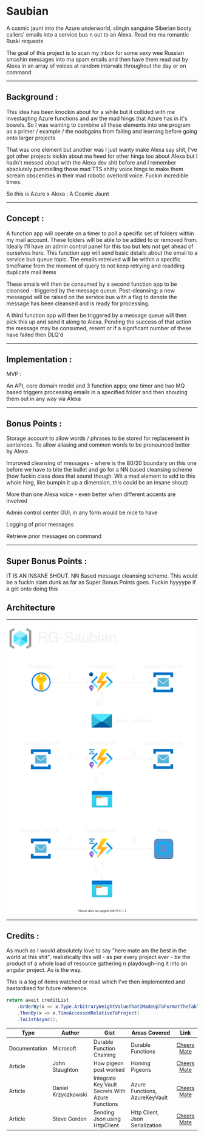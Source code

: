 # Saubian #

A cosmic jaunt into the Azure underworld, slingin sanguine Siberian booty callers' emails into a service bus n out to an Alexa. Read me ma romantic Ruski requests

The goal of this project is to scan my inbox for some sexy wee Russian smashin messages into ma spam emails and then have them read out by Alexa in an array of voices at random intervals throughout the day or on command 


---
## Background : ##
This idea has been knockin about for a while but it collided with me investagting Azure functions and aw the mad hings that Azure has in it's bowels. So I was wanting to combine all these elements into one program as a primer / example / the noobgains from failing and learning before going onto larger projects

That was one element but another was I just wanty make Alexa say shit, I've got other projects kickin about ma heed for other hings too about Alexa but I hadn't messed about with the Alexa dev shit before and I remember absolutely pummelling those mad TTS shitty voice hings to make them scream obscenities in their mad robotic overlord voice. Fuckin incredible times.

So this is Azure x Alexa : A Cosmic Jaunt 

---
## Concept : ##
A function app will operate on a timer to poll a specific set of folders within my mail account. These folders will be able to be added to or removed from. Ideally I'll have an admin control panel for this too but lets not get ahead of ourselves here. This function app will send basic details about the email to a service bus queue topic. The emails retreived will be within a specific timeframe from the moment of query to not keep retrying and readding duplicate mail items

These emails will then be consumed by a second function app to be cleansed - triggered by the message queue. Post-cleansing; a new messaged will be raised on the service bus with a flag to denote the message has been cleansed and is ready for processing.

A third function app will then be triggered by a message queue will then pick this up and send it along to Alexa. Pending the success of that action the message may be consumed, resent or if a significant number of these have failed then DLQ'd

---
## Implementation : ##

MVP : 

An API, core domain model and 3 function apps; one timer and two MQ based triggers processing emails in a specified folder and then shouting them out in any way via Alexa

---
## Bonus Points : ##
Storage account to allow words / phrases to be stored for replacement in sentences. To allow aliasing and common words to be pronounced better by Alexa

Improved cleansing of messages - where is the 80/20 boundary on this one before we have to bite the bullet and go for a NN based cleansing scheme (how fuckin class does that sound though. Wit a mad element to add to this whole hing, like bumpin it up a dimension, this could be an insane shout)

More than one Alexa voice - even better when different accents are involved

Admin control center GUI; in any form would be nice to have

Logging of prior messages 

Retrieve prior messages on command

---
## Super Bonus Points : ##

IT IS AN INSANE SHOUT. NN Based message cleansing scheme. This would be a fuckin slam dunk as far as Super Bonus Points goes. Fuckin hyyyype if a get onto doing this


## Architecture ##
---

<img src="src\Architecture.svg">

---
## Credits : ##
As much as I would absolutely love to say "here mate am the best in the world at this shit", realistically this will - as per every project ever - be the product of a whole load of resource gathering n playdough-ing it into an angular project. As is the way.

This is a log of items watched or read which I've then implemented and bastardised for future reference.

```csharp OrderBy
return await creditList
    .OrderBy(x => x.Type.ArbitraryWeightValueThatIMadeUpToFormatTheTable)
    .ThenBy(x => x.TimeAccessedRelativeToProject)
    .ToListAsync();
```

|Type|Author|Gist|Areas Covered|Link|
|---|---|---|---|:---:|
|Documentation|Microsoft|Durable Function Chaining|Durable Functions|[Cheers Mate](https://docs.microsoft.com/en-us/azure/azure-functions/durable/durable-functions-sequence?tabs=csharp)|
|Article|John Staughton|How pigeon post worked|Homing Pigeons|[Cheers Mate](https://www.scienceabc.com/eyeopeners/how-did-the-pigeon-post-work.html)|
|Article|Daniel Krzyczkowski|Integrate Key Vault Secrets With Azure Functions|Azure Functions, AzureKeyVault|[Cheers Mate](https://daniel-krzyczkowski.github.io/Integrate-Key-Vault-Secrets-With-Azure-Functions/)|
|Article|Steve Gordon|Sending Json using HttpClient|Http Client, Json Serialization|[Cheers Mate](https://www.stevejgordon.co.uk/sending-and-receiving-json-using-httpclient-with-system-net-http-json/)|

